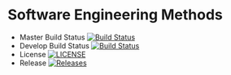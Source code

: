 # Software Engineering Methods

- Master Build Status [![Build Status](https://travis-ci.com/patty2904/sem.svg?branch=master)](https://travis-ci.com/patty2904/sem)
- Develop Build Status [![Build Status](https://travis-ci.com/patty2904/sem.svg?branch=develop)](https://travis-ci.com/patty2904/sem)
- License [![LICENSE](https://img.shields.io/github/license/patty2904/sem.svg?style=flat-square)](https://github.com/patty2904/sem/blob/master/LICENSE)
 - Release [![Releases](https://img.shields.io/github/release/patty2904/sem/all.svg?style=flat-square)](https://github.com/patty2904/sem/releases)